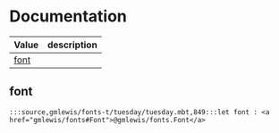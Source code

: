 # Documentation
|Value|description|
|---|---|
|[font](#font)||

## font

```moonbit
:::source,gmlewis/fonts-t/tuesday/tuesday.mbt,849:::let font : <a href="gmlewis/fonts#Font">@gmlewis/fonts.Font</a>
```


